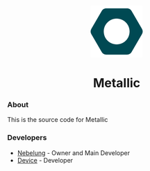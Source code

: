 <p align="center">
<img width="120px" src="https://raw.githubusercontent.com/Metallic-Web/.github/01ddf6f51622ac02507147bdc84d5e03afda9f9b/logo.png">
</p>

<h1 align="center">Metallic</h1>

### About
This is the source code for Metallic

### Developers
- [Nebelung](https://github.com/Nebelung-Dev) - Owner and Main Developer
- [Device](https://github.com/e9x) - Developer
